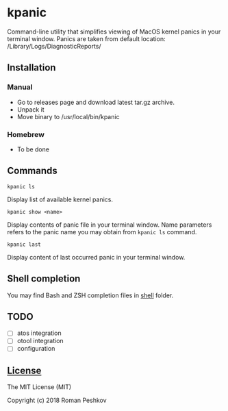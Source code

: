 # kpanic

Command-line utility that simplifies viewing of MacOS kernel panics in your terminal window. Panics are taken from default location: /Library/Logs/DiagnosticReports/

## Installation

### Manual

- Go to releases page and download latest tar.gz archive.
- Unpack it
- Move binary to /usr/local/bin/kpanic

### Homebrew

- To be done

## Commands

`kpanic ls`

Display list of available kernel panics.

`kpanic show <name>`

Display contents of panic file in your terminal window. Name parameters refers to the panic name you may obtain from `kpanic ls` command.

`kpanic last`

Display content of last occurred panic in your terminal window.

## Shell completion

You may find Bash and ZSH completion files in [shell](shell) folder.

## TODO

- [ ] atos integration
- [ ] otool integration
- [ ] configuration

## [License](LICENSE)

The MIT License (MIT)

Copyright (c) 2018 Roman Peshkov
